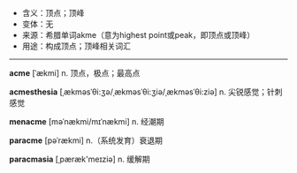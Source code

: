 - <span class="definition">含义：顶点；顶峰</span>
- <span class="definition">变体：无</span>
- <span class="definition">来源：希腊单词akme（意为highest point或peak，即顶点或顶峰）</span>
- <span class="definition">用途：构成顶点；顶峰相关词汇</span>

---

<span class="vocabulary">**acme**</span> [ˈækmi] n. 顶点，极点；最高点    

<span class="vocabulary">**acmesthesia**</span> [ˌækməsˈθi:ʒə/ˌækməsˈθi:ʒiə/ˌækməsˈθi:ziə] n. 尖锐感觉；针刺感觉

<span class="vocabulary">**menacme**</span> [məˈnækmi/mɪˈnækmi] n. 经潮期

<span class="vocabulary">**paracme**</span> [pəˈrækmi] n.（系统发育）衰退期

<span class="vocabulary">**paracmasia**</span> [ˌpæræk'meɪziә] n. 缓解期
